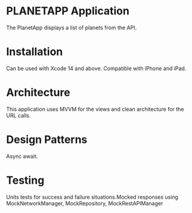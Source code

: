 # PLANETAPP Application
The PlanetApp displays a list of planets from the API.

# Installation
Can be used with Xcode 14 and above. Compatible with iPhone and iPad. 

# Architecture
This application uses MVVM for the views and clean architecture for the URL calls.

# Design Patterns
Async await.

# Testing
Units tests for success and failure situations.Mocked responses using MockNetworkManager, MockRepository, MockRestAPIManager
